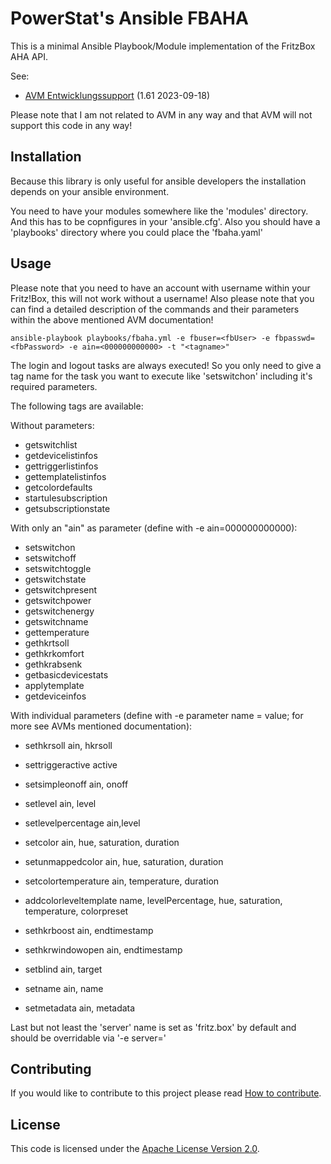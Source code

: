 # PowerStat's Ansible FBAHA

This is a minimal Ansible Playbook/Module implementation of the FritzBox AHA API.

See:

* [AVM Entwicklungssupport](https://avm.de/service/schnittstellen/) (1.61 2023-09-18)

Please note that I am not related to AVM in any way and that AVM will not support this code in any way!

## Installation

Because this library is only useful for ansible developers the installation depends on your ansible environment.

You need to have your modules somewhere like the 'modules' directory. And this has to be copnfigures in your 'ansible.cfg'.
Also you should have a 'playbooks' directory where you could place the 'fbaha.yaml'

## Usage

Please note that you need to have an account with username within your Fritz!Box, this will not work without a username! 
Also please note that you can find a detailed description of the commands and their parameters within the above mentioned AVM documentation!

    ansible-playbook playbooks/fbaha.yml -e fbuser=<fbUser> -e fbpasswd=<fbPassword> -e ain=<000000000000> -t "<tagname>"

The login and logout tasks are always executed! So you only need to give a tag name for the task you want to execute like 'setswitchon' including it's required parameters.

The following tags are available:

Without parameters:

- getswitchlist
- getdevicelistinfos
- gettriggerlistinfos
- gettemplatelistinfos
- getcolordefaults
- startulesubscription
- getsubscriptionstate

With only an "ain" as parameter (define with -e ain=000000000000):

- setswitchon
- setswitchoff
- setswitchtoggle
- getswitchstate
- getswitchpresent
- getswitchpower
- getswitchenergy
- getswitchname
- gettemperature
- gethkrtsoll
- gethkrkomfort
- gethkrabsenk
- getbasicdevicestats
- applytemplate
- getdeviceinfos

With individual parameters (define with -e parameter name = value; for more see AVMs mentioned documentation):

- sethkrsoll
  ain, hkrsoll

- settriggeractive
  active

- setsimpleonoff
  ain, onoff

- setlevel
  ain, level

- setlevelpercentage
  ain,level

- setcolor
  ain, hue, saturation, duration

- setunmappedcolor
  ain, hue, saturation, duration

- setcolortemperature
  ain, temperature, duration

- addcolorleveltemplate
  name, levelPercentage, hue, saturation, temperature, colorpreset

- sethkrboost
  ain, endtimestamp

- sethkrwindowopen
  ain, endtimestamp

- setblind
  ain, target

- setname
  ain, name

- setmetadata
  ain, metadata

Last but not least the 'server' name is set as 'fritz.box' by default and should be overridable via '-e server=<yourhost>'

## Contributing

If you would like to contribute to this project please read [How to contribute](CONTRIBUTING.md).

## License

This code is licensed under the [Apache License Version 2.0](LICENSE.md).
